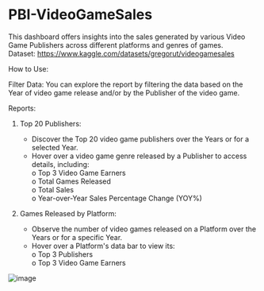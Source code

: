 # PBI-VideoGameSales
This dashboard offers insights into the sales generated by various Video Game Publishers across different platforms and genres of games. \
Dataset: https://www.kaggle.com/datasets/gregorut/videogamesales

How to Use:

Filter Data:
You can explore the report by filtering the data based on the Year of video game release and/or by the Publisher of the video game.

Reports:
1. Top 20 Publishers:
    - Discover the Top 20 video game publishers over the Years or for a selected Year.
    - Hover over a video game genre released by a Publisher to access details, including: \
      o Top 3 Video Game Earners \
      o Total Games Released \
      o Total Sales \
      o Year-over-Year Sales Percentage Change (YOY%)

2. Games Released by Platform:
    - Observe the number of video games released on a Platform over the Years or for a specific Year.
    - Hover over a Platform's data bar to view its: \
      o Top 3 Publishers \
      o Top 3 Video Game Earners

![image](https://github.com/rcp25/PBI-VideoGameSales/assets/12735715/112a01a2-cf74-4ae3-96d9-fd4e81988db7)

